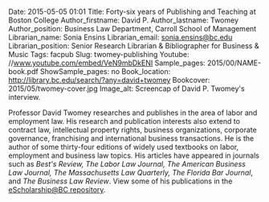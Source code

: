 Date: 2015-05-05 01:01
Title: Forty-six years of Publishing and Teaching at Boston College 
Author_firstname: David P.
Author_lastname: Twomey
Author_position: Business Law Department, Carroll School of Management
Librarian_name:  Sonia Ensins
Librarian_email: sonia.ensins@bc.edu
Librarian_position: Senior Research Librarian & Bibliographer for Business & Music
Tags: facpub
Slug: twomey-publishing
Youtube: //www.youtube.com/embed/VeN9mbDkENI
Sample_pages: 2015/00/NAME-book.pdf
ShowSample_pages: no
Book_location: http://library.bc.edu/search/?any=david+twomey
Bookcover: 2015/05/twomey-cover.jpg
Image_alt: Screencap of David P. Twomey's interview.

Professor David Twomey researches and publishes in the area of labor and employment law. His research and publication interests also extend to contract law, intellectual property rights, business organizations, corporate governance, franchising and international business transactions. He is the author of some thirty-four editions of widely used textbooks on labor, employment and business law topics. His articles have appeared in journals such as <em>Best's Review, The Labor Law Journal, The American Business Law Journal, The Massachusetts Law Quarterly, The Florida Bar Journal</em>, and <em>The Business Law Review</em>. View some of his publications in the <a href="http://dlib.bc.edu/islandora/search/%20?type=dismax&f[0]=local_collection_ms%3A%22Faculty%20Works%22&f[1]=mods_name_personal_primary_displayForm_ms%3A%22Twomey%2C%5C%20David%5C%20P.%22&sort=mods_originInfo_dateIssued_and_dateCreated_mdt%20desc">eScholarship@BC repository</a>. 